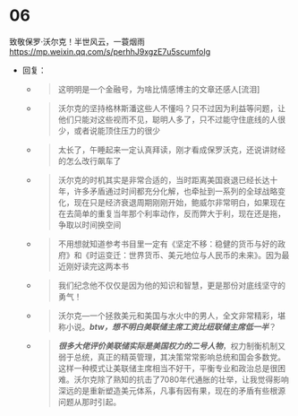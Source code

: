 
# 06

致敬保罗·沃尔克！半世风云，一蓑烟雨 https://mp.weixin.qq.com/s/perhhJ9xgzE7u5scumfoIg
- 回复：
  * > 这明明是一个金融号，为啥比情感博主的文章还感人[流泪]
  * > 沃尔克的坚持格林斯潘这些人不懂吗？只不过因为利益等问题，让他们只能对这些视而不见，聪明人多了，只不过能守住底线的人很少，或者说能顶住压力的很少
  * > 太长了，午睡起来一定认真拜读，刚才看成保罗沃克，还说讲财经的怎么改行飙车了
  * > 沃尔克的时机其实是非常合适的，当时距离美国衰退已经长达十年，许多矛盾通过时间都充分化解，也牵扯到一系列的全球战略变化，现在只是经济衰退周期刚刚开始，鲍威尔非常明白，如果现在在去简单的重复当年那个利率动作，反而弊大于利，现在还是拖，争取以时间换空间
  * > 不用想就知道参考书目里一定有《坚定不移：稳健的货币与好的政府》和《时运变迁：世界货币、美元地位与人民币的未来》。因为最近刚好读完这两本书
  * > 我们纪念他不仅仅是因为他的知识和智慧，更是那份对底线坚守的勇气！
  * > 沃尔克—一个拯救美元和美国与水火中的男人，全文非常精彩，堪称小说。***btw，想不明白美联储主席工资比纽联储主席低一半***？
  * > ***很多大佬评价美联储实际是美国权力的二号人物***，权力制衡机制又弱于总统，真正的精英管理，其决策常常影响总统和国会多数党。这样一种模式让美联储主席相当不好干，平衡专业和政治总是很困难。沃尔克除了熟知的抗击了7080年代通胀的壮举，让我觉得影响深远的是重新塑造美元体系，凡事有因有果，现在的矛盾有些根源问题从那时引起。
